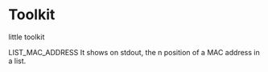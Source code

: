 # Toolkit
little toolkit

LIST_MAC_ADDRESS
  It shows on stdout, the n position of a MAC address in a list.
